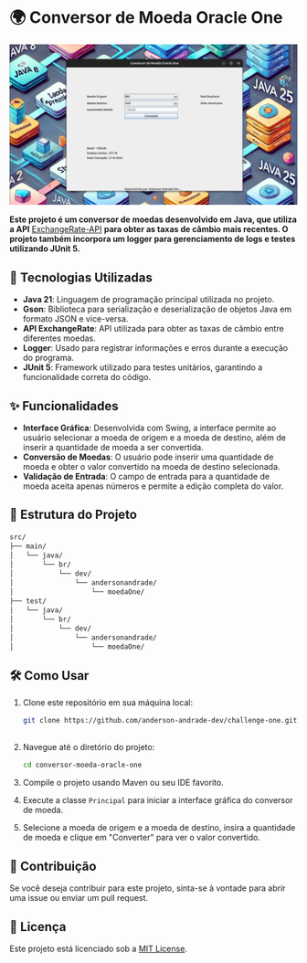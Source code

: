 # 🌍 Conversor de Moeda Oracle One

![Conversor de Moeda](https://github.com/anderson-andrade-dev/challenge-one/blob/main/src/imagens/img.png)

**Este projeto é um conversor de moedas desenvolvido em Java, que utiliza a API** [ExchangeRate-API](https://www.exchangerate-api.com/) **para obter as taxas de câmbio mais recentes. O projeto também incorpora um logger para gerenciamento de logs e testes utilizando JUnit 5.**

## 🚀 Tecnologias Utilizadas

- **Java 21**: Linguagem de programação principal utilizada no projeto.
- **Gson**: Biblioteca para serialização e deserialização de objetos Java em formato JSON e vice-versa.
- **API ExchangeRate**: API utilizada para obter as taxas de câmbio entre diferentes moedas.
- **Logger**: Usado para registrar informações e erros durante a execução do programa.
- **JUnit 5**: Framework utilizado para testes unitários, garantindo a funcionalidade correta do código.

## ✨ Funcionalidades

- **Interface Gráfica**: Desenvolvida com Swing, a interface permite ao usuário selecionar a moeda de origem e a moeda de destino, além de inserir a quantidade de moeda a ser convertida.
- **Conversão de Moedas**: O usuário pode inserir uma quantidade de moeda e obter o valor convertido na moeda de destino selecionada.
- **Validação de Entrada**: O campo de entrada para a quantidade de moeda aceita apenas números e permite a edição completa do valor.

## 📁 Estrutura do Projeto

```
src/
├── main/
│   └── java/
│       └── br/
│           └── dev/
│               └── andersonandrade/
│                   └── moedaOne/
├── test/
│   └── java/
│       └── br/
│           └── dev/
│               └── andersonandrade/
│                   └── moedaOne/
```

## 🛠️ Como Usar

1. Clone este repositório em sua máquina local:
   ```bash
   git clone https://github.com/anderson-andrade-dev/challenge-one.git
 
   ```

2. Navegue até o diretório do projeto:
   ```bash
   cd conversor-moeda-oracle-one
   ```

3. Compile o projeto usando Maven ou seu IDE favorito.

4. Execute a classe `Principal` para iniciar a interface gráfica do conversor de moeda.

5. Selecione a moeda de origem e a moeda de destino, insira a quantidade de moeda e clique em "Converter" para ver o valor convertido.

## 🤝 Contribuição

Se você deseja contribuir para este projeto, sinta-se à vontade para abrir uma issue ou enviar um pull request.

## 📜 Licença

Este projeto está licenciado sob a [MIT License](LICENSE).


